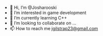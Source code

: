 - 👋 Hi, I’m @Josharooski
- 👀 I’m interested in game development
- 🌱 I’m currently learning C++
- 💞️ I’m looking to collaborate on ...
- 📫 How to reach me jgilstrap23@gmail.com

<!---
Josharooski/Josharooski is a ✨ special ✨ repository because its `README.md` (this file) appears on your GitHub profile.
You can click the Preview link to take a look at your changes.
--->
